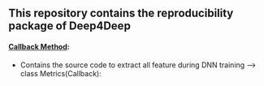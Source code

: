 ## This repository contains the reproducibility package of Deep4Deep
#### [Callback Method](https://github.com/authorunknown326/Deep4Deep/tree/main/Callback%20Method):
* Contains the source code to extract all feature during DNN training --> class Metrics(Callback):

